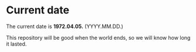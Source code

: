 # Current date

The current date is **1972.04.05.** (YYYY.MM.DD.)

This repository will be good when the world ends, so we will know how long it lasted.